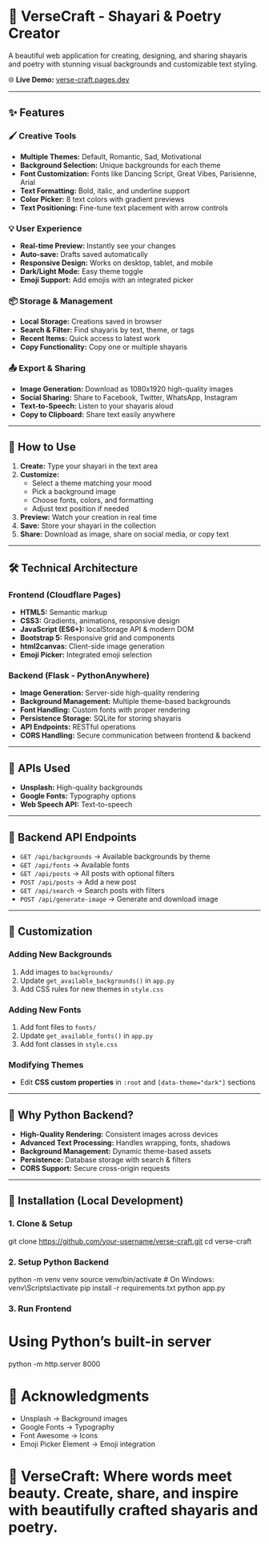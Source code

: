 # 🎨 VerseCraft - Shayari & Poetry Creator

A beautiful web application for creating, designing, and sharing shayaris and poetry with stunning visual backgrounds and customizable text styling.

🌐 **Live Demo:** [verse-craft.pages.dev](https://verse-craft.pages.dev)

---

## ✨ Features

### 🖌️ Creative Tools

- **Multiple Themes:** Default, Romantic, Sad, Motivational
- **Background Selection:** Unique backgrounds for each theme
- **Font Customization:** Fonts like Dancing Script, Great Vibes, Parisienne, Arial
- **Text Formatting:** Bold, italic, and underline support
- **Color Picker:** 8 text colors with gradient previews
- **Text Positioning:** Fine-tune text placement with arrow controls

### 💡 User Experience

- **Real-time Preview:** Instantly see your changes
- **Auto-save:** Drafts saved automatically
- **Responsive Design:** Works on desktop, tablet, and mobile
- **Dark/Light Mode:** Easy theme toggle
- **Emoji Support:** Add emojis with an integrated picker

### 📦 Storage & Management

- **Local Storage:** Creations saved in browser
- **Search & Filter:** Find shayaris by text, theme, or tags
- **Recent Items:** Quick access to latest work
- **Copy Functionality:** Copy one or multiple shayaris

### 📤 Export & Sharing

- **Image Generation:** Download as 1080x1920 high-quality images
- **Social Sharing:** Share to Facebook, Twitter, WhatsApp, Instagram
- **Text-to-Speech:** Listen to your shayaris aloud
- **Copy to Clipboard:** Share text easily anywhere

---

## 🚀 How to Use

1. **Create:** Type your shayari in the text area
2. **Customize:**
   - Select a theme matching your mood
   - Pick a background image
   - Choose fonts, colors, and formatting
   - Adjust text position if needed
3. **Preview:** Watch your creation in real time
4. **Save:** Store your shayari in the collection
5. **Share:** Download as image, share on social media, or copy text

---

## 🛠️ Technical Architecture

### Frontend (Cloudflare Pages)

- **HTML5:** Semantic markup
- **CSS3:** Gradients, animations, responsive design
- **JavaScript (ES6+):** localStorage API & modern DOM
- **Bootstrap 5:** Responsive grid and components
- **html2canvas:** Client-side image generation
- **Emoji Picker:** Integrated emoji selection

### Backend (Flask - PythonAnywhere)

- **Image Generation:** Server-side high-quality rendering
- **Background Management:** Multiple theme-based backgrounds
- **Font Handling:** Custom fonts with proper rendering
- **Persistence Storage:** SQLite for storing shayaris
- **API Endpoints:** RESTful operations
- **CORS Handling:** Secure communication between frontend & backend

---

## 🔌 APIs Used

- **Unsplash:** High-quality backgrounds
- **Google Fonts:** Typography options
- **Web Speech API:** Text-to-speech

---

## 🔧 Backend API Endpoints

- `GET /api/backgrounds` → Available backgrounds by theme
- `GET /api/fonts` → Available fonts
- `GET /api/posts` → All posts with optional filters
- `POST /api/posts` → Add a new post
- `GET /api/search` → Search posts with filters
- `POST /api/generate-image` → Generate and download image

---

## 🎨 Customization

### Adding New Backgrounds

1. Add images to `backgrounds/`
2. Update `get_available_backgrounds()` in `app.py`
3. Add CSS rules for new themes in `style.css`

### Adding New Fonts

1. Add font files to `fonts/`
2. Update `get_available_fonts()` in `app.py`
3. Add font classes in `style.css`

### Modifying Themes

- Edit **CSS custom properties** in `:root` and `[data-theme="dark"]` sections

---

## 📝 Why Python Backend?

- **High-Quality Rendering:** Consistent images across devices
- **Advanced Text Processing:** Handles wrapping, fonts, shadows
- **Background Management:** Dynamic theme-based assets
- **Persistence:** Database storage with search & filters
- **CORS Support:** Secure cross-origin requests

---

## 🔧 Installation (Local Development)

### 1. Clone & Setup

git clone https://github.com/your-username/verse-craft.git
cd verse-craft

### 2. Setup Python Backend

python -m venv venv
source venv/bin/activate # On Windows: venv\Scripts\activate
pip install -r requirements.txt
python app.py

### 3. Run Frontend

# Using Python’s built-in server

python -m http.server 8000

# 🙏 Acknowledgments

- Unsplash → Background images
- Google Fonts → Typography
- Font Awesome → Icons
- Emoji Picker Element → Emoji integration

# 🌟 VerseCraft: **Where words meet beauty. Create, share, and inspire with beautifully crafted shayaris and poetry.**
